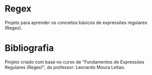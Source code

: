 # Regex
Projeto para aprender os conceitos básicos de expressões regulares (Regex).

# Bibliografia
Projeto criado com base no curso de "Fundamentos de Expressões Regulares (Regex)", do professor: Leonardo Moura Leitao.
